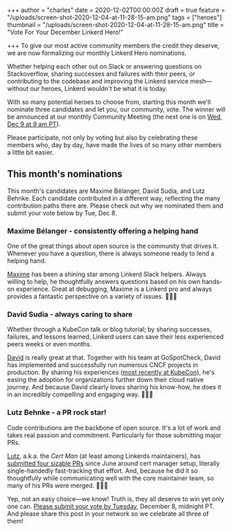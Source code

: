 +++
author = "charles"
date = 2020-12-02T00:00:00Z
draft = true
feature = "/uploads/screen-shot-2020-12-04-at-11-28-15-am.png"
tags = ["heroes"]
thumbnail = "/uploads/screen-shot-2020-12-04-at-11-28-15-am.png"
title = "Vote For Your December Linkerd Hero!"

+++
To give our most active community members the credit they deserve, we are now formalizing our monthly Linkerd Hero nominations.

Whether helping each other out on Slack or answering questions on Stackoverflow, sharing successes and failures with their peers, or contributing to the codebase and improving the Linkerd service mesh—without our heroes, Linkerd wouldn't be what it is today.

With so many potential heroes to choose from, starting this month we'll nominate three candidates and let you, our community, vote. The winner will be announced at our monthly Community Meeting (the next one is on [Wed, Dec 9 at 9 am PT](https://community.cncf.io/events/details/cncf-linkerd-online-community-meetup-presents-december-linkerd-online-community-meetup/)).

Please participate, not only by voting but also by celebrating these members who, day by day, have made the lives of so many other members a little bit easier.

## **This month's nominations**

This month's candidates are Maxime Bélanger, David Sudia, and Lutz Behnke. Each candidate contributed in a different way, reflecting the many contribution paths there are. Please check out why we nominated them and submit your vote below by Tue, Dec 8.

### Maxime Bélanger - consistently offering a helping hand

One of the great things about open source is the community that drives it. Whenever you have a question, there is always someone ready to lend a helping hand.

[Maxime](https://www.linkedin.com/in/maximeb/) has been a shining star among Linkerd Slack helpers. Always willing to help, he thoughtfully answers questions based on his own hands-on experience. Great at debugging, Maxime is a Linkerd pro and always provides a fantastic perspective on a variety of issues. 👏👏👏

### David Sudia - always caring to share

Whether through a KubeCon talk or blog tutorial; by sharing successes, failures, and lessons learned, Linkerd users can save their less experienced peers weeks or even months.

[David](https://www.linkedin.com/in/davidsudia/) is really great at that. Together with his team at GoSpotCheck, David has implemented and successfully run numerous CNCF projects in production. By sharing his experiences ([most recently at KubeCon](https://buoyant.io/resources/building-an-internal-platform-with-cncf-tools/)), he's easing the adoption for organizations further down their cloud native journey. And because David clearly loves sharing his know-how, he does it in an incredibly compelling and engaging way. 👏👏👏

### Lutz Behnke - a PR rock star!

Code contributions are the backbone of open source. It's a lot of work and takes real passion and commitment. Particularly for those submitting major PRs.

[Lutz](https://www.linkedin.com/in/lutz-behnke-096a19/), a.k.a. the _Cert Man_ (at least among Linkerds maintainers), has [submitted four sizable PRs](https://github.com/linkerd/linkerd2/pulls?q=is%3Apr+author%3Acypherfox+is%3Aclosed) since June around cert manager setup, literally single-handedly fast-tracking that effort. And, because he did it so thoughtfully while communicating well with the core maintainer team, so many of his PRs were merged. 👏👏👏

Yep, not an easy choice—we know! Truth is, they all deserve to win yet only one can. [Please submit your vote by Tuesday](https://docs.google.com/forms/d/e/1FAIpQLSfrJFZSbcN94zuY18BvPorfB-sHE66dRl7rlq8jSq1BZnefog/viewform), December 8, midnight PT. And please share this post in your network so we celebrate all three of them!